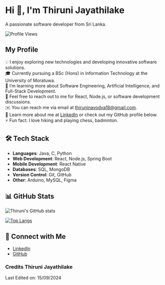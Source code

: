 # Hi 👋, I'm Thiruni Jayathilake

A passionate software developer from Sri Lanka.

![Profile Views](https://komarev.com/ghpvc/?username=THIRUNIJAYATHILAKE&color=blue)


## My Profile
💡 I enjoy exploring new technologies and developing innovative software solutions.  
🎓 Currently pursuing a BSc (Hons) in Information Technology at the University of Moratuwa.  
🌱 I’m learning more about Software Engineering, Artificial Intelligence, and Full-Stack Development.  
💬 Feel free to reach out to me for React, Node.js, or software development discussions.  
✉️ You can reach me via email at [thiruninavodya18@gmail.com](mailto:thiruninavodya18@gmail.com).  
📄 Learn more about me at [LinkedIn](https://www.linkedin.com/in/thiruni-jayathilake/) or check out my GitHub profile below.  
⚡ Fun fact: I love hiking and playing chess, badminton.

## 🛠 Tech Stack
- **Languages**: Java, C, Python
- **Web Development**: React, Node.js, Spring Boot
- **Mobile Development**: React Native
- **Databases**: SQL, MongoDB
- **Version Control**: Git, GitHub
- **Other**: Arduino, MySQL, Figma

## 📊 GitHub Stats

![Thiruni's GitHub stats](https://github-readme-stats.vercel.app/api?username=THIRUNIJAYATHILAKE&show_icons=true&theme=radical)

[![Top Langs](https://github-readme-stats.vercel.app/api/top-langs/?username=THIRUNIJAYATHILAKE&layout=compact&theme=radical)](https://github.com/anuraghazra/github-readme-stats)



## 🤝 Connect with Me
- [LinkedIn](https://www.linkedin.com/in/thiruni-jayathilake/)
- [GitHub](https://github.com/THIRUNIJAYATHILAKE)

### Credits Thiruni Jayathilake
Last Edited on: 15/09/2024


<!--
**THIRUNIJAYATHILAKE/THIRUNIJAYATHILAKE** is a ✨ _special_ ✨ repository because its `README.md` (this file) appears on your GitHub profile.

Here are some ideas to get you started:

- 🔭 I’m currently working on ...
- 🌱 I’m currently learning ...
- 👯 I’m looking to collaborate on ...
- 🤔 I’m looking for help with ...
- 💬 Ask me about ...
- 📫 How to reach me: ...
- 😄 Pronouns: ...
- ⚡ Fun fact: ...
-->
